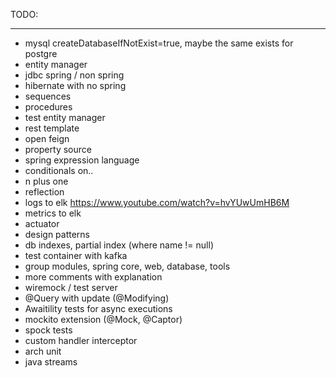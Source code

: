 TODO:

---

* mysql createDatabaseIfNotExist=true, maybe the same exists for postgre
* entity manager
* jdbc spring / non spring
* hibernate with no spring
* sequences
* procedures
* test entity manager
* rest template
* open feign
* property source
* spring expression language
* conditionals on..
* n plus one
* reflection
* logs to elk https://www.youtube.com/watch?v=hvYUwUmHB6M
* metrics to elk
* actuator
* design patterns
* db indexes, partial index (where name != null)
* test container with kafka
* group modules, spring core, web, database, tools
* more comments with explanation
* wiremock / test server
* @Query with update (@Modifying)
* Awaitility tests for async executions
* mockito extension  (@Mock, @Captor)
* spock tests
* custom handler interceptor
* arch unit
* java streams